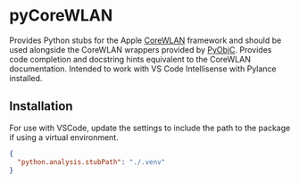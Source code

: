 # pyCoreWLAN

Provides Python stubs for the Apple [CoreWLAN](https://developer.apple.com/documentation/corewlan) framework and should be used alongside the CoreWLAN wrappers provided by [PyObjC](https://github.com/ronaldoussoren/pyobjc).
Provides code completion and docstring hints equivalent to the CoreWLAN
documentation. Intended to work with VS Code Intellisense with Pylance installed.

## Installation

For use with VSCode, update the settings to include the path to the package if using a virtual environment.

```json
{
  "python.analysis.stubPath": "./.venv"
}
```
